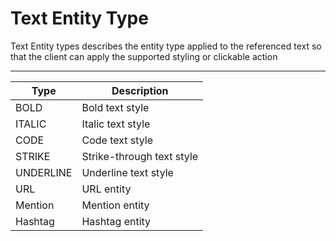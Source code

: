 # Text Entity Type

Text Entity types describes the entity type applied to the referenced text
so that the client can apply the supported styling or clickable action

---------------------------------------------------------------------------

| Type      | Description               |
|-----------|---------------------------|
| BOLD      | Bold text style           |
| ITALIC    | Italic text style         |
| CODE      | Code text style           |
| STRIKE    | Strike-through text style |
| UNDERLINE | Underline text style      |
| URL       | URL entity                |
| Mention   | Mention entity            |
| Hashtag   | Hashtag entity            |